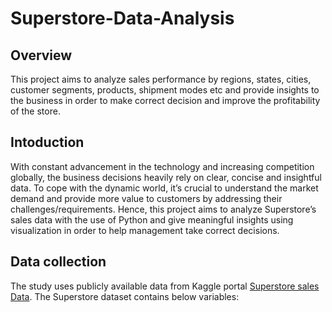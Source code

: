 # Superstore-Data-Analysis

## Overview
This project aims to analyze sales performance by regions, states, cities, customer segments, products, shipment modes etc and provide insights to the business in order to make correct decision and improve the profitability of the store. 

## Intoduction
With constant advancement in the technology and increasing competition globally, the business decisions heavily rely on clear, concise and insightful data. To cope with the dynamic world, it’s crucial to understand the market demand and provide more value to customers by addressing their challenges/requirements. Hence, this project aims to analyze Superstore’s sales data with the use of Python and give meaningful insights using visualization in order to help management take correct decisions.

## Data collection
The study uses publicly available data from Kaggle portal [Superstore sales Data](https://www.kaggle.com/datasets/rohitsahoo/sales-forecasting). The Superstore dataset contains below variables:
